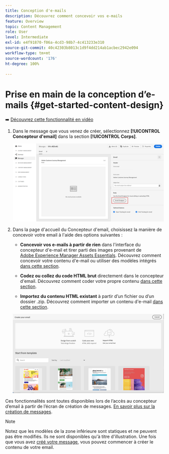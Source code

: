 ```yaml
---
title: Conception d'e-mails
description: Découvrez comment concevoir vos e-mails
feature: Overview
topic: Content Management
role: User
level: Intermediate
exl-id: e4f91870-f06a-4cd3-98b7-4c413233e310
source-git-commit: 40c42303b8013c1d9f4dd214ab1acbec2942e094
workflow-type: tm+mt
source-wordcount: '176'
ht-degree: 100%

---
```


# Prise en main de la conception d’e-mails {#get-started-content-design}

➡️ [Découvrez cette fonctionnalité en vidéo](#video)

1. Dans le message que vous venez de créer, sélectionnez **[!UICONTROL Concepteur d&#39;email]** dans la section **[!UICONTROL Corps]**.

   ![](assets/import-html_1.png)

1. Dans la page d&#39;accueil du Concepteur d&#39;email, choisissez la manière de concevoir votre email à l&#39;aide des options suivantes :

   * **Concevoir vos e-mails à partir de rien** dans l&#39;interface du concepteur d&#39;e-mail et tirer parti des images provenant de [Adobe Experience Manager Assets Essentials](assets-essentials.md). Découvrez comment concevoir votre contenu d&#39;e-mail ou utiliser des modèles intégrés [dans cette section](create-email-content.md).

   * **Codez ou collez du code HTML brut** directement dans le concepteur d&#39;email. Découvrez comment coder votre propre contenu [dans cette section](code-content.md).

   * **Importez du contenu HTML existant** à partir d’un fichier ou d’un dossier .zip. Découvrez comment importer un contenu d&#39;e-mail [dans cette section](existing-content.md).

   ![](assets/email_designer_25.png)

Ces fonctionnalités sont toutes disponibles lors de l’accès au concepteur d’email à partir de l’écran de création de messages. [En savoir plus sur la création de messages](../messages/get-started-content.md).

>[!NOTE]
>
>Notez que les modèles de la zone inférieure sont statiques et ne peuvent pas être modifiés. Ils ne sont disponibles qu&#39;à titre d&#39;illustration.
Une fois que vous avez [créé votre message](../messages/get-started-content.md), vous pouvez commencer à créer le contenu de votre email.
